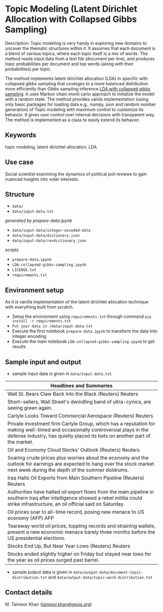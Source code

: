 
# Topic Modeling (Latent Dirichlet Allocation with Collapsed Gibbs Sampling)

Description:
Topic modeling is very handy in exploring new domains to uncover the thematic structures within it. It assumes that each document is a blend of various topics, where each topic itself is a mix of words. The method reads input data from a text file (document per line), and produces topic probabilities per document and top words (along with their probabilities) per topic.

The method implements latent dirichlet allocation (LDA) in specific with collapsed gibbs sampling that coverges to a more balanced distribution more efficiently than Gibbs sampling inference [LDA with collapsed gibbs sampling](https://www.cs.cmu.edu/~wcohen/10-605/papers/fastlda.pdf). It uses Markov chain monti carlo approach to initialize the model with a random state. The method provides vanila implementation (using only basic packages for loading data e.g., numpy, json and random number generation) of Topic modeling with maximum control to customize its behavior. It gives user control over internal decisions with transparent way. The method is implemented as a class to easily extend its behavior. 

## Keywords
topic modeling, latent dirichlet allocation, LDA

## Use case
Social scientist examining the dynamics of political poll reviews to gain nuanced insights into voter interests.

## Structure
- `data/` 
- `data/input-data.txt`

*generated by prepare-data.ipynb*
- `data/input-data/integer-encoded-data`
- `data/input-data/dictionary.json`
- `data/input-data/revdictionary.json`

*scripts*
- `prepare-data.ipynb`
- `LDA-collapsed-gibbs-sampling.ipynb`
- `LICENSE.txt`
- `requirements.txt`

## Environment setup
As it is vanilla implementation of the latent dirichlet allocation technique with everything built from scratch. 
- Setup the environment using `requirements.txt` through command `pip install -r requirements.txt`
- `Put your data in /data/input-data.txt`
- Execute the first notebook `prepare-data.ipynb` to transform the data into integer encoding
- Execute the main notebook `LDA-collapsed-gibbs-sampling.ipynb` to get results 

## Sample input and output
- sample input data is given in `data/input-data.txt`

| Headlines and Summaries |
|--------------------------|
| Wall St. Bears Claw Back Into the Black (Reuters) Reuters |
| Short-sellers, Wall Street's dwindling band of ultra-cynics, are seeing green again. |
| Carlyle Looks Toward Commercial Aerospace (Reuters) Reuters |
| Private investment firm Carlyle Group, which has a reputation for making well-timed and occasionally controversial plays in the defense industry, has quietly placed its bets on another part of the market. |
| Oil and Economy Cloud Stocks' Outlook (Reuters) Reuters |
| Soaring crude prices plus worries about the economy and the outlook for earnings are expected to hang over the stock market next week during the depth of the summer doldrums. |
| Iraq Halts Oil Exports from Main Southern Pipeline (Reuters) Reuters |
| Authorities have halted oil export flows from the main pipeline in southern Iraq after intelligence showed a rebel militia could strike infrastructure, an oil official said on Saturday. |
| Oil prices soar to all-time record, posing new menace to US economy (AFP) AFP |
| Tearaway world oil prices, toppling records and straining wallets, present a new economic menace barely three months before the US presidential elections. |
| Stocks End Up, But Near Year Lows (Reuters) Reuters |
| Stocks ended slightly higher on Friday but stayed near lows for the year as oil prices surged past barrel. |


- sample putput data is given in `data/output-data/document-topic-distribution.txt` and `data/output-data/topic-word-distribution.txt`

## Contact details
M. Taimoor Khan (taimoor.khan@gesis.org)
